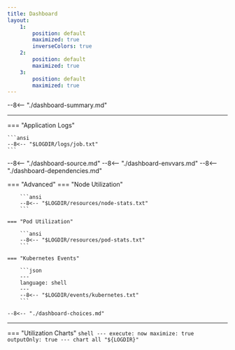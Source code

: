 ```yaml
---
title: Dashboard
layout:
    1:
        position: default
        maximized: true
        inverseColors: true
    2:
        position: default
        maximized: true
    3:
        position: default
        maximized: true
---
```


--8<-- "./dashboard-summary.md"

---

=== "Application Logs"

    ```ansi
    --8<-- "$LOGDIR/logs/job.txt"
    ```

--8<-- "./dashboard-source.md"
--8<-- "./dashboard-envvars.md"
--8<-- "./dashboard-dependencies.md"

=== "Advanced"
    === "Node Utilization"

        ```ansi
        --8<-- "$LOGDIR/resources/node-stats.txt"
        ```

    === "Pod Utilization"

        ```ansi
        --8<-- "$LOGDIR/resources/pod-stats.txt"
        ```

    === "Kubernetes Events"

        ```json
        ---
        language: shell
        ---
        --8<-- "$LOGDIR/events/kubernetes.txt"
        ```

    --8<-- "./dashboard-choices.md"

---

=== "Utilization Charts"
    ```shell
    ---
    execute: now
    maximize: true
    outputOnly: true
    ---
    chart all "${LOGDIR}"
    ```
